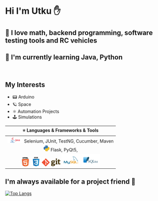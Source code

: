 # Hi I'm Utku ✋
## 💫 I love math, backend programming, software testing tools and RC vehicles
## 🧠 I'm currently learning Java, Python

</br>

## My Interests
- 📟 Arduino
- 🪐 Space
- ⚛️ Automation Projects
- 🕹️ Simulations


|  ⭐  Languages & Frameworks & Tools                  |
|:---------------------------: |
|<img width="50px" src="img/java.png">     Selenium, JUnit, TestNG, Cucumber, Maven |
|<img width="20px" src="img/python.png">   Flask, PyQt5,                            |
|<img width="30px" src="img/html.png">  <img width="30px" src="img/css.png"> <img width="60px" src="img/git.png"> <img width="60px" src="img/mysql.png"> <img width="60px" src="img/sqlite.png"> |



## I'm always available for a project friend 👏
<!--<img src="https://github-readme-stats.vercel.app/api?username=Utku-A&&show_icons=true&title_color=ffffff&icon_color=bb2acf&text_color=daf7dc&bg_color=151515"> -->

[![Top Langs](https://github-readme-stats.vercel.app/api/top-langs/?username=Utku-A)](https://github.com/Utku-A)
